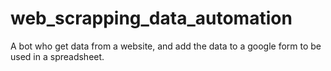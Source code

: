 # web_scrapping_data_automation

A bot who get data from a website, and add the data to a google form to be used in a spreadsheet.
